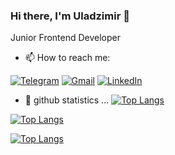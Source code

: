 ### Hi there, I'm Uladzimir 👋
Junior Frontend Developer

- 📫 How to reach me:

[![Telegram](https://img.shields.io/badge/Telegram-2CA5E0?style=for-the-badge&logo=telegram&logoColor=white)](https://t.me/peennguin)
[![Gmail](https://img.shields.io/badge/Gmail-D14836?style=for-the-badge&logo=gmail&logoColor=white)](mailto:hrydzin@gmail.com)
[![LinkedIn](https://img.shields.io/badge/linkedin-%230077B5.svg?style=for-the-badge&logo=linkedin&logoColor=white)](https://www.linkedin.com/in/uładź-hrydzin-49901890/)

- 🌱 github statistics ...
[![Top Langs](https://github-readme-stats.vercel.app/api/top-langs/?username=uladek&layout=donut)](https://github.com/uladek/github-readme-stats)

[![Top Langs](https://github-readme-stats.vercel.app/api/top-langs/?username=uladek)](https://github.com/uladek/github-readme-stats)

[![Top Langs](https://github-readme-stats-git-masterrstaa-rickstaa.vercel.app/api/top-langs/?username=uladek)](https://github.com/uladek/github-readme-stats)





<!--
**uladek/uladek** is a ✨ _special_ ✨ repository because its `README.md` (this file) appears on your GitHub profile.

Here are some ideas to get you started:

- 🔭 I’m currently working on ...
- 🌱 I’m currently learning ...
- 👯 I’m looking to collaborate on ...
- 🤔 I’m looking for help with ...
- 💬 Ask me about ...
- 📫 How to reach me: ...
- 😄 Pronouns: ...
- ⚡ Fun fact: ...
-->
